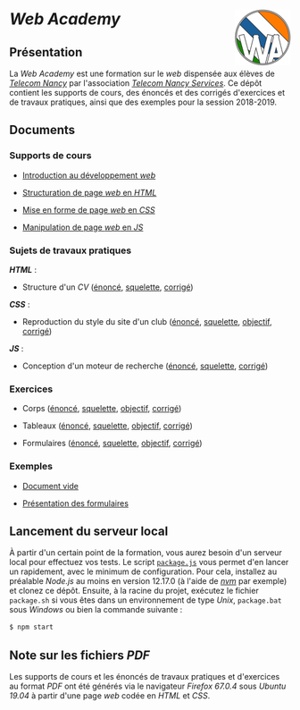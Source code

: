 # *Web Academy* [<img width="100" height="100" alt="" src="resources/web-academy.png" align="right"/>](//polaritoon.github.io/web-academy/)

## Présentation

La *Web Academy* est une formation sur le *web* dispensée aux élèves de [*Telecom Nancy*](//telecomnancy.univ-lorraine.fr/) par l'association [*Telecom Nancy Services*](//tnservices.fr/). Ce dépôt contient les supports de cours, des énoncés et des corrigés d'exercices et de travaux pratiques, ainsi que des exemples pour la session 2018-2019.

## Documents

### Supports de cours

- [Introduction au développement *web*](lessons/01-web/index.pdf)

- [Structuration de page *web* en *HTML*](lessons/02-html/index.pdf)

- [Mise en forme de page *web* en *CSS*](lessons/03-css/index.pdf)

- [Manipulation de page *web* en *JS*](lessons/04-js/index.pdf)

### Sujets de travaux pratiques

***HTML*** :

- Structure d'un *CV* ([énoncé](labs/01-html/subject/index.pdf), [squelette](labs/01-html/skeleton/index.html), [corrigé](labs/01-html/correction/index.html))

***CSS*** :

- Reproduction du style du site d'un club ([énoncé](labs/02-css/subject/index.pdf), [squelette](labs/02-css/skeleton/index.css), [objectif](labs/02-css/goal.png), [corrigé](labs/02-css/correction/index.css))

***JS*** :

- Conception d'un moteur de recherche ([énoncé](labs/03-js/subject/index.pdf), [squelette](labs/03-js/skeleton/index.js), [corrigé](labs/03-js/correction/index.js))

### Exercices

- Corps ([énoncé](exercises/01-body/subject/index.pdf), [squelette](exercises/01-body/skeleton/index.html), [objectif](exercises/01-body/goal.png), [corrigé](exercises/01-body/correction/index.html))

- Tableaux ([énoncé](exercises/02-table/subject/index.pdf), [squelette](exercises/02-table/skeleton/index.html), [objectif](exercises/02-table/goal.png), [corrigé](exercises/02-table/correction/index.html))

- Formulaires ([énoncé](exercises/03-form/subject/index.pdf), [squelette](exercises/03-form/skeleton/index.html), [objectif](exercises/03-form/goal.png), [corrigé](exercises/03-form/correction/index.html))

### Exemples

- [Document vide](examples/01-head/index.html)

- [Présentation des formulaires](examples/02-form/index.html)

## Lancement du serveur local

À partir d'un certain point de la formation, vous aurez besoin d'un serveur local pour effectuez vos tests. Le script [`package.js`](package.js) vous permet d'en lancer un rapidement, avec le minimum de configuration. Pour cela, installez au préalable *Node.js* au moins en version 12.17.0 (à l'aide de [*nvm*](https://github.com/nvm-sh/nvm) par exemple) et clonez ce dépôt. Ensuite, à la racine du projet, exécutez le fichier `package.sh` si vous êtes dans un environnement de type *Unix*, `package.bat` sous *Windows* ou bien la commande suivante :

```sh
$ npm start
```

## Note sur les fichiers *PDF*

Les supports de cours et les énoncés de travaux pratiques et d'exercices au format *PDF* ont été générés via le navigateur *Firefox 67.0.4* sous *Ubuntu 19.04* à partir d'une page *web* codée en *HTML* et *CSS*.
